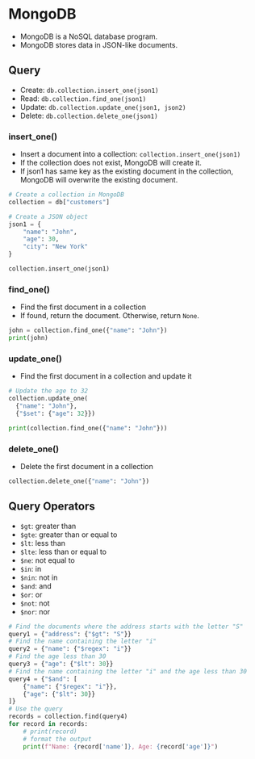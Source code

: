 # MongoDB
- MongoDB is a NoSQL database program.
- MongoDB stores data in JSON-like documents.

## Query
- Create: `db.collection.insert_one(json1)`
- Read: `db.collection.find_one(json1)`
- Update: `db.collection.update_one(json1, json2)`
- Delete: `db.collection.delete_one(json1)`

### insert_one()
- Insert a document into a collection: `collection.insert_one(json1)`
- If the collection does not exist, MongoDB will create it.
- If json1 has same key as the existing document in the collection, MongoDB will overwrite the existing document.

```python
# Create a collection in MongoDB
collection = db["customers"]

# Create a JSON object
json1 = {
    "name": "John",
    "age": 30,
    "city": "New York"
}

collection.insert_one(json1)
```

### find_one()
- Find the first document in a collection
- If found, return the document. Otherwise, return `None`.

```python
john = collection.find_one({"name": "John"})
print(john)
```

### update_one()
- Find the first document in a collection and update it

```python
# Update the age to 32
collection.update_one(
  {"name": "John"},
  {"$set": {"age": 32}})

print(collection.find_one({"name": "John"}))
```

### delete_one()
- Delete the first document in a collection

```python
collection.delete_one({"name": "John"})
```

## Query Operators
- `$gt`: greater than
- `$gte`: greater than or equal to
- `$lt`: less than
- `$lte`: less than or equal to
- `$ne`: not equal to
- `$in`: in
- `$nin`: not in
- `$and`: and
- `$or`: or
- `$not`: not
- `$nor`: nor

```python
# Find the documents where the address starts with the letter "S"
query1 = {"address": {"$gt": "S"}}
# Find the name containing the letter "i"
query2 = {"name": {"$regex": "i"}}
# Find the age less than 30
query3 = {"age": {"$lt": 30}}
# Find the name containing the letter "i" and the age less than 30
query4 = {"$and": [
    {"name": {"$regex": "i"}},
    {"age": {"$lt": 30}}
]}
# Use the query
records = collection.find(query4)
for record in records:
    # print(record)
    # format the output
    print(f"Name: {record['name']}, Age: {record['age']}")
```